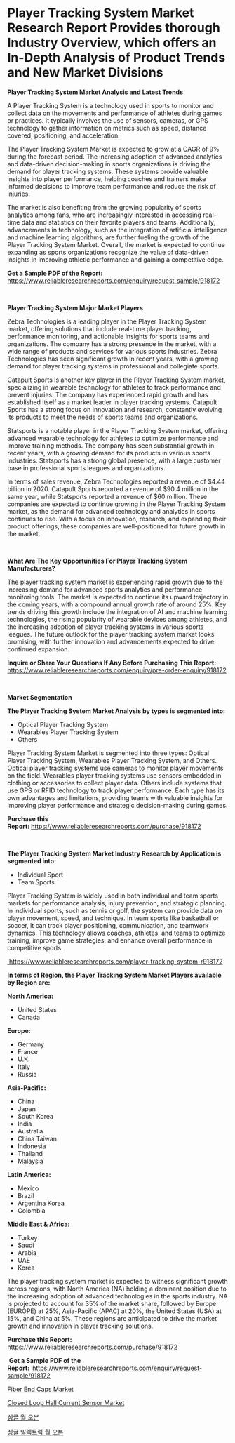 <p><h1>Player Tracking System Market Research Report Provides thorough Industry Overview, which offers an In-Depth Analysis of Product Trends and New Market Divisions</h1></p><p><strong>Player Tracking System Market Analysis and Latest Trends</strong></p>
<p><p>A Player Tracking System is a technology used in sports to monitor and collect data on the movements and performance of athletes during games or practices. It typically involves the use of sensors, cameras, or GPS technology to gather information on metrics such as speed, distance covered, positioning, and acceleration.</p><p>The Player Tracking System Market is expected to grow at a CAGR of 9% during the forecast period. The increasing adoption of advanced analytics and data-driven decision-making in sports organizations is driving the demand for player tracking systems. These systems provide valuable insights into player performance, helping coaches and trainers make informed decisions to improve team performance and reduce the risk of injuries.</p><p>The market is also benefiting from the growing popularity of sports analytics among fans, who are increasingly interested in accessing real-time data and statistics on their favorite players and teams. Additionally, advancements in technology, such as the integration of artificial intelligence and machine learning algorithms, are further fueling the growth of the Player Tracking System Market. Overall, the market is expected to continue expanding as sports organizations recognize the value of data-driven insights in improving athletic performance and gaining a competitive edge.</p></p>
<p><strong>Get a Sample PDF of the Report:&nbsp;</strong> <a href="https://www.reliableresearchreports.com/enquiry/request-sample/918172">https://www.reliableresearchreports.com/enquiry/request-sample/918172</a></p>
<p>&nbsp;</p>
<p><strong>Player Tracking System Major Market Players</strong></p>
<p><p>Zebra Technologies is a leading player in the Player Tracking System market, offering solutions that include real-time player tracking, performance monitoring, and actionable insights for sports teams and organizations. The company has a strong presence in the market, with a wide range of products and services for various sports industries. Zebra Technologies has seen significant growth in recent years, with a growing demand for player tracking systems in professional and collegiate sports.</p><p>Catapult Sports is another key player in the Player Tracking System market, specializing in wearable technology for athletes to track performance and prevent injuries. The company has experienced rapid growth and has established itself as a market leader in player tracking systems. Catapult Sports has a strong focus on innovation and research, constantly evolving its products to meet the needs of sports teams and organizations.</p><p>Statsports is a notable player in the Player Tracking System market, offering advanced wearable technology for athletes to optimize performance and improve training methods. The company has seen substantial growth in recent years, with a growing demand for its products in various sports industries. Statsports has a strong global presence, with a large customer base in professional sports leagues and organizations.</p><p>In terms of sales revenue, Zebra Technologies reported a revenue of $4.44 billion in 2020. Catapult Sports reported a revenue of $90.4 million in the same year, while Statsports reported a revenue of $60 million. These companies are expected to continue growing in the Player Tracking System market, as the demand for advanced technology and analytics in sports continues to rise. With a focus on innovation, research, and expanding their product offerings, these companies are well-positioned for future growth in the market.</p></p>
<p>&nbsp;</p>
<p><strong>What Are The Key Opportunities For Player Tracking System Manufacturers?</strong></p>
<p><p>The player tracking system market is experiencing rapid growth due to the increasing demand for advanced sports analytics and performance monitoring tools. The market is expected to continue its upward trajectory in the coming years, with a compound annual growth rate of around 25%. Key trends driving this growth include the integration of AI and machine learning technologies, the rising popularity of wearable devices among athletes, and the increasing adoption of player tracking systems in various sports leagues. The future outlook for the player tracking system market looks promising, with further innovation and advancements expected to drive continued expansion.</p></p>
<p><strong>Inquire or Share Your Questions If Any Before Purchasing This Report:</strong> <a href="https://www.reliableresearchreports.com/enquiry/pre-order-enquiry/918172">https://www.reliableresearchreports.com/enquiry/pre-order-enquiry/918172</a></p>
<p>&nbsp;</p>
<p><strong>Market Segmentation</strong></p>
<p><strong>The Player Tracking System Market Analysis by types is segmented into:</strong></p>
<p><ul><li>Optical Player Tracking System</li><li>Wearables Player Tracking System</li><li>Others</li></ul></p>
<p><p>Player Tracking System Market is segmented into three types: Optical Player Tracking System, Wearables Player Tracking System, and Others. Optical player tracking systems use cameras to monitor player movements on the field. Wearables player tracking systems use sensors embedded in clothing or accessories to collect player data. Others include systems that use GPS or RFID technology to track player performance. Each type has its own advantages and limitations, providing teams with valuable insights for improving player performance and strategic decision-making during games.</p></p>
<p><strong>Purchase this Report:&nbsp;</strong><a href="https://www.reliableresearchreports.com/purchase/918172">https://www.reliableresearchreports.com/purchase/918172</a></p>
<p>&nbsp;</p>
<p><strong>The Player Tracking System Market Industry Research by Application is segmented into:</strong></p>
<p><ul><li>Individual Sport</li><li>Team Sports</li></ul></p>
<p><p>Player Tracking System is widely used in both individual and team sports markets for performance analysis, injury prevention, and strategic planning. In individual sports, such as tennis or golf, the system can provide data on player movement, speed, and technique. In team sports like basketball or soccer, it can track player positioning, communication, and teamwork dynamics. This technology allows coaches, athletes, and teams to optimize training, improve game strategies, and enhance overall performance in competitive sports.</p></p>
<p><a href="https://www.reliableresearchreports.com/player-tracking-system-r918172">&nbsp;https://www.reliableresearchreports.com/player-tracking-system-r918172</a></p>
<p><strong>In terms of Region, the Player Tracking System Market Players available by Region are:</strong></p>
<p>
    <p> <strong> North America: </strong>
        <ul>
            <li>United States</li>
            <li>Canada</li>
        </ul>
        </p> 
    <p> <strong> Europe: </strong>
        <ul>
            <li>Germany</li>
            <li>France</li>
            <li>U.K.</li>
            <li>Italy</li>
            <li>Russia</li>
        </ul>
        </p> 
    <p> <strong> Asia-Pacific: </strong>
        <ul>
            <li>China</li>
            <li>Japan</li>
            <li>South Korea</li>
            <li>India</li>
            <li>Australia</li>
            <li>China Taiwan</li>
            <li>Indonesia</li>
            <li>Thailand</li>
            <li>Malaysia</li>
        </ul>
        </p> 
    <p> <strong> Latin America: </strong>
        <ul>
            <li>Mexico</li>
            <li>Brazil</li>
            <li>Argentina Korea</li>
            <li>Colombia</li>
        </ul>
        </p> 
    <p> <strong> Middle East & Africa: </strong>
        <ul>
            <li>Turkey</li>
            <li>Saudi</li>
            <li>Arabia</li>
            <li>UAE</li>
            <li>Korea</li>
        </ul>
    </p>
    </p>
<p><p>The player tracking system market is expected to witness significant growth across regions, with North America (NA) holding a dominant position due to the increasing adoption of advanced technologies in the sports industry. NA is projected to account for 35% of the market share, followed by Europe (EUROPE) at 25%, Asia-Pacific (APAC) at 20%, the United States (USA) at 15%, and China at 5%. These regions are anticipated to drive the market growth and innovation in player tracking solutions.</p></p>
<p><strong>Purchase this Report: </strong><a href="https://www.reliableresearchreports.com/purchase/918172">https://www.reliableresearchreports.com/purchase/918172</a></p>
<p>&nbsp;<strong>Get a Sample PDF of the Report:&nbsp;&nbsp;</strong><a href="https://www.reliableresearchreports.com/enquiry/request-sample/918172">https://www.reliableresearchreports.com/enquiry/request-sample/918172</a></p>
<p><strong></strong></p>
<p><p><a href="https://www.linkedin.com/pulse/fiber-end-caps-market-size-reveals-best-marketing-channels-ygkqe?trackingId=MTMsciUMuKEiLc4U7iP1sw%3D%3D">Fiber End Caps Market</a></p><p><a href="https://www.linkedin.com/pulse/closed-loop-hall-current-sensor-market-furnishes-information-im6ke?trackingId=WfQK3FQeFAHE9VP4KGVgmg%3D%3D">Closed Loop Hall Current Sensor Market</a></p><p><a href="https://github.com/rsg307664904/Market-Research-Report-List-2/blob/main/775646750543.md">싱글 월 오븐</a></p><p><a href="https://github.com/PercyHagernes9778/Market-Research-Report-List-1/blob/main/545519650544.md">싱글 일렉트릭 월 오븐</a></p></p>